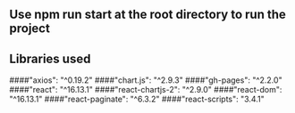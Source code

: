 ## Use npm run start at the root directory to run the project

## Libraries used 

####"axios": "^0.19.2"
####"chart.js": "^2.9.3"
####"gh-pages": "^2.2.0"
####"react": "^16.13.1"
####"react-chartjs-2": "^2.9.0"
####"react-dom": "^16.13.1"
####"react-paginate": "^6.3.2"
####"react-scripts": "3.4.1"
